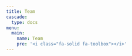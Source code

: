 ```yaml
---
title: Team
cascade:
  type: docs
menu:
  main:
    name: Team
    pre: '<i class="fa-solid fa-toolbox"></i>'
---
```

